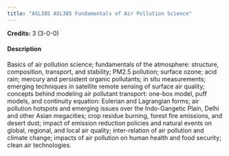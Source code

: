 ```yaml
---
title: "ASL385 ASL385 Fundamentals of Air Pollution Science"
---
```

**Credits:** 3 (3-0-0)

#### Description
Basics of air pollution science; fundamentals of the atmosphere: structure, composition, transport, and stability; PM2.5 pollution; surface ozone; acid rain; mercury and persistent organic pollutants; in situ measurements; emerging techniques in satellite remote sensing of surface air quality; concepts behind modeling air pollutant transport: one-box model, puff models, and continuity equation: Eulerian and Lagrangian forms; air pollution hotspots and emerging issues over the Indo-Gangetic Plain, Delhi and other Asian megacities; crop residue burning, forest fire emissions, and desert dust; impact of emission reduction policies and natural events on global, regional, and local air quality; inter-relation of air pollution and climate change; impacts of air pollution on human health and food security; clean air technologies.
